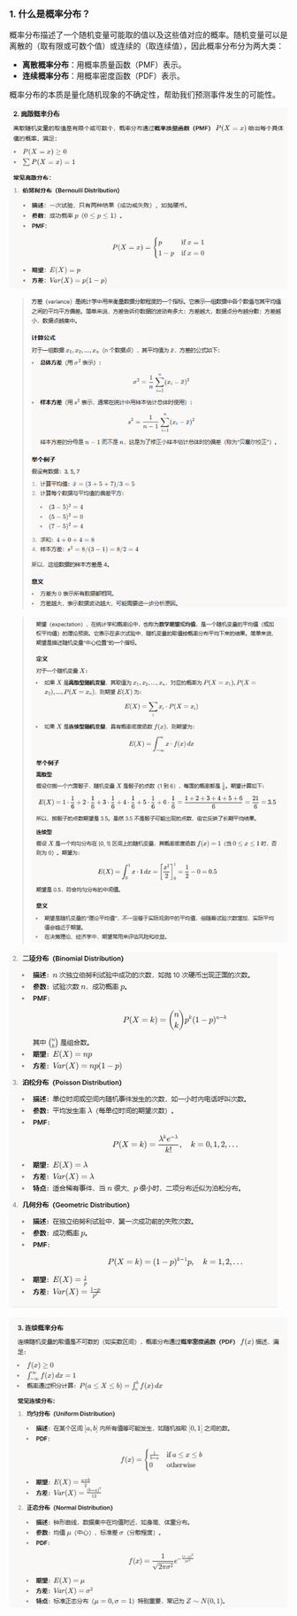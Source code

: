 ### 1. **什么是概率分布？**

概率分布描述了一个随机变量可能取的值以及这些值对应的概率。随机变量可以是离散的（取有限或可数个值）或连续的（取连续值），因此概率分布分为两大类：

-   **离散概率分布**：用概率质量函数（PMF）表示。
-   **连续概率分布**：用概率密度函数（PDF）表示。

概率分布的本质是量化随机现象的不确定性，帮助我们预测事件发生的可能性。

![enter image description here](https://github.com/xiaohuidu/AI/blob/master/images/171.png)

> ![enter image description here](https://github.com/xiaohuidu/AI/blob/master/images/172.png)

> ![enter image description here](https://github.com/xiaohuidu/AI/blob/master/images/173.png)

![enter image description here](https://github.com/xiaohuidu/AI/blob/master/images/174.png)

![enter image description here](https://github.com/xiaohuidu/AI/blob/master/images/175.png)
<!--stackedit_data:
eyJoaXN0b3J5IjpbMzM5MjI1NjYsLTE3Mzc5Nzk5NjMsLTEyNT
A1OTkwMzIsNzg5ODI1ODcwLDE3ODI4NDM2MzVdfQ==
-->